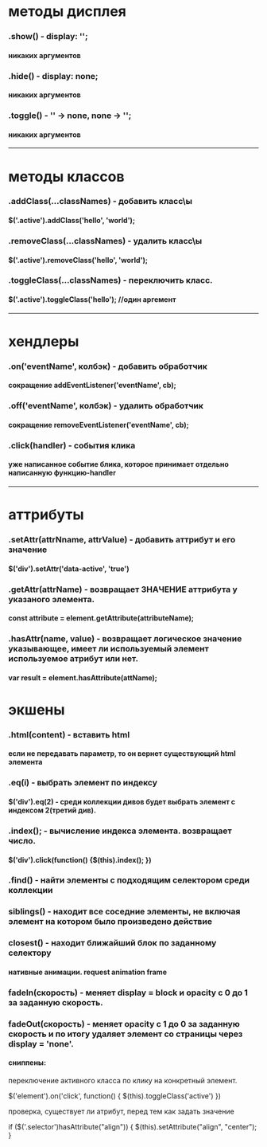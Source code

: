 # методы дисплея

### .show() - display: '';
#### никаких аргументов

### .hide() - display: none;
#### никаких аргументов

### .toggle() - '' -> none, none -> '';
#### никаких аргументов

<hr>

# методы классов

### .addClass(...classNames) - добавить класс\ы
#### $('.active').addClass('hello', 'world');

### .removeClass(...classNames) - удалить класс\ы
#### $('.active').removeClass('hello', 'world');

### .toggleClass(...classNames) - переключить класс.
#### $('.active').toggleClass('hello'); //один аргемент 


<hr>

# хендлеры

### .on('eventName', колбэк) - добавить обработчик
#### сокращение addEventListener('eventName', cb);

### .off('eventName', колбэк) - удалить обработчик
#### сокращение removeEventListener('eventName', cb);

### .click(handler) - события клика
#### уже написанное событие блика, которое принимает отдельно написанную функцию-handler

<hr>

# аттрибуты

### .setAttr(attrNname, attrValue) - добавить аттрибут и его значение
#### $('div').setAttr('data-active', 'true')

### .getAttr(attrName) - возвращает ЗНАЧЕНИЕ аттрибута у указаного элемента.
#### const attribute = element.getAttribute(attributeName);

### .hasAttr(name, value) -  возвращает логическое значение указывающее, имеет ли используемый элемент используемое атрибут или нет.
#### var result = element.hasAttribute(attName);



# экшены

### .html(content) - вставить html
#### если не передавать параметр, то он вернет существующий html элемента

### .eq(i) - выбрать элемент по индексу
#### $('div').eq(2) - среди коллекции дивов будет выбрать элемент с индексом 2(третий див).


### .index(); - вычисление индекса элемента. возвращает число.
#### $('div').click(function() {$(this).index(); })



### .find() - найти элементы с подходящим селектором среди коллекции


### siblings() - находит все соседние элементы, не включая элемент на котором было произведено действие

### closest() - находит ближайший блок по заданному селектору


#### нативные анимации. request animation frame

### fadeIn(скорость) - меняет display = block и opacity с 0 до 1 за заданную скорость.

### fadeOut(скорость) - меняет opacity с 1 до 0 за заданную скорость и по итогу удаляет элемент со страницы через display = 'none'.


#### сниппены:

переключение активного класса по клику на конкретный элемент.

$('element').on('click', function() {
    $(this).toggleClass('active')
})


проверка, существует ли атрибут, перед тем как задать значение

if ($('.selector')hasAttribute("align")) {
  $(this).setAttribute("align", "center");
}